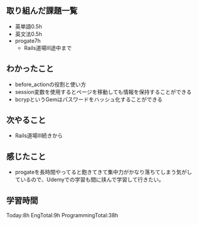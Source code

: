 ## 取り組んだ課題一覧
 - 英単語0.5h
 - 英文法0.5h
 - progate7h
    - Rails道場Ⅲ途中まで
## わかったこと
- before_actionの役割と使い方
- session変数を使用するとページを移動しても情報を保持することができる
- bcrypというGemはパスワードをハッシュ化することができる
## 次やること
 - Rails道場Ⅲ続きから
## 感じたこと
 - progateを長時間やってると飽きてきて集中力がかなり落ちてしまう気がしているので、Udemyでの学習も間に挟んで学習して行きたい。
## 学習時間
Today:8h EngTotal:9h ProgrammingTotal:38h    